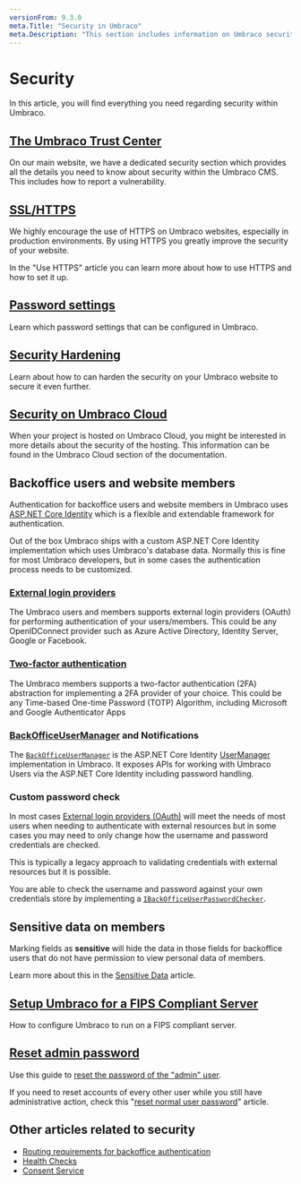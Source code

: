 ```yaml
---
versionFrom: 9.3.0
meta.Title: "Security in Umbraco"
meta.Description: "This section includes information on Umbraco security, its various security options and configuring how authentication & authorization works in Umbraco"
---
```


# Security

In this article, you will find everything you need regarding security within Umbraco.

## [The Umbraco Trust Center](https://umbraco.com/about-us/trust-center/)

On our main website, we have a dedicated security section which provides all the details you need to know about security within the Umbraco CMS. This includes how to report a vulnerability.

## [SSL/HTTPS](use-https.md)

We highly encourage the use of HTTPS on Umbraco websites, especially in production environments. By using HTTPS you greatly improve the security of your website.

In the "Use HTTPS" article you can learn more about how to use HTTPS and how to set it up.

## [Password settings](Security-settings/index.md)

Learn which password settings that can be configured in Umbraco.

## [Security Hardening](Security-hardening/index.md)

Learn about how to can harden the security on your Umbraco website to secure it even further.

## [Security on Umbraco Cloud](../../Umbraco-Cloud/Frequently-Asked-Questions/#security-and-encryption)

When your project is hosted on Umbraco Cloud, you might be interested in more details about the security of the hosting. This information can be found in the Umbraco Cloud section of the documentation.

## Backoffice users and website members

Authentication for backoffice users and website members in Umbraco uses [ASP.NET Core Identity](https://docs.microsoft.com/en-us/aspnet/core/security/authentication/identity) which is a flexible and extendable framework for authentication.

Out of the box Umbraco ships with a custom ASP.NET Core Identity implementation which uses Umbraco's database data. Normally this is fine for most Umbraco developers, but in some cases the authentication process needs to be customized.

### [External login providers](external-login-providers/index.md)

The Umbraco users and members supports external login providers (OAuth) for performing authentication of your users/members.
This could be any OpenIDConnect provider such as Azure Active Directory, Identity Server, Google or Facebook.

### [Two-factor authentication](two-factor-authentication/index.md)

The Umbraco members supports a two-factor authentication (2FA) abstraction for implementing a 2FA provider of your choice.
This could be any Time-based One-time Password (TOTP) Algorithm, including Microsoft and Google Authenticator Apps

### [BackOfficeUserManager](backoffice-user-manager.md) and Notifications

The [`BackOfficeUserManager`](backoffice-user-manager.md) is the ASP.NET Core Identity [UserManager](https://docs.microsoft.com/en-us/dotnet/api/microsoft.aspnetcore.identity.usermanager-1) implementation in Umbraco. It exposes APIs for working with Umbraco Users via the ASP.NET Core Identity including password handling.

### Custom password check

In most cases [External login providers (OAuth)](external-login-providers/index.md) will meet the needs of most users when needing to authenticate with external resources but in some cases you may need to only change how the username and password credentials are checked.

This is typically a legacy approach to validating credentials with external resources but it is possible.

You are able to check the username and password against your own credentials store by implementing a [`IBackOfficeUserPasswordChecker`](custom-password-checker.md).

## Sensitive data on members

Marking fields as **sensitive** will hide the data in those fields for backoffice users that do not have permission to view personal data of members.

Learn more about this in the [Sensitive Data](sensitive-data.md) article.

## [Setup Umbraco for a FIPS Compliant Server](Setup-Umbraco-for-a-Fips-Server/index.md)

How to configure Umbraco to run on a FIPS compliant server.

## [Reset admin password](reset-admin-password.md)

Use this guide to [reset the password of the "admin" user](reset-admin-password.md).

If you need to reset accounts of every other user while you still have administrative action, check this "[reset normal user password](password-reset.md)" article.

## Other articles related to security

* [Routing requirements for backoffice authentication](../Routing/Authorized/)
* [Health Checks](../../Extending/Health-Check/)
* [Consent Service](../Management/Services/ConsentService/)
